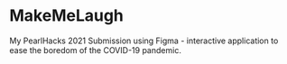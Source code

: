# MakeMeLaugh
My PearlHacks 2021 Submission using Figma - interactive application to ease the boredom of the COVID-19 pandemic. 
